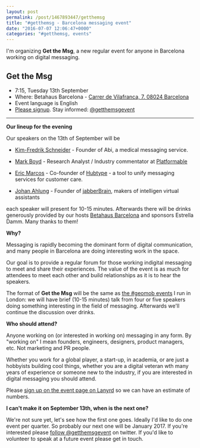 ```yaml
---
layout: post
permalink: /post/1467893447/getthemsg
title: "#getthemsg - Barcelona messaging event"
date: "2016-07-07 12:06:47+0000"
categories: "#getthemsg, events"
---
```


I'm organizing **Get the Msg**, a new regular event for anyone in Barcelona
working on digital messaging.

## Get the Msg ##
  * 7:15, Tuesday 13th September
  * Where: Betahaus Barcelona - [Carrer de Vilafranca, 7. 08024 Barcelona](http://www.betahaus.es/contact/)
  * Event language is English
  * [Please signup](http://lanyrd.com/2016/getthemsg/). Stay informed: [@getthemsgevent](https://twitter.com/getthemsgevent)

---

**Our lineup for the evening**

Our speakers on the 13th of September will be

  * [Kim-Fredrik Schneider](http://hubtype.com) - Founder of Abi, a medical messaging service.  

  * [Mark Boyd](https://twitter.com/mgboydcom) - Research Analyst / Industry commentator at [Platformable](http://mgboyd.com)

  * [Eric Marcos](https://twitter.com/ericmarcosp) - Co-founder of [Hubtype](http://hubtype.com) - a tool to unify messaging services for customer care. 

  * [Johan Ahlung](https://twitter.com/JohanAhlund) - Founder of
[jabberBrain](http://www.jabberbrain.com/), makers of intelligen virtual assistants


each speaker will present for 10-15 minutes. Afterwards there will be drinks
generously provided by our hosts [Betahaus Barcelona](http://www.betahaus.es/)
and sponsors Estrella Damm. Many thanks to them!

**Why?**

Messaging is rapidly becoming the dominant form of digital communication, and
many people in Barcelona are doing interesting work in the space. 

Our goal is to provide a regular forum for those working indigital messaging to
meet and share their experiences. The value of the event is as much for
attendees to meet each other and build relationships as it is to hear the
speakers.

The format of **Get the Msg** will be the same as [the #geomob events](http://geomobldn.org) I run in London: we will have
brief (10-15 minutes) talk from four or five speakers doing something
interesting in the field of messaging. Afterwards we'll continue the
discussion over drinks. 

**Who should attend?**

Anyone working on (or interested in working on) messaging in any form. By
"working on" I mean founders, engineers, designers, product managers, etc. Not
marketing and PR people.

Whether you work for a global player, a start-up, in academia, or are just
a hobbyists building cool things, whether you are a digital veteran wth many
years of experience or someone new to the industry, if you are interested in
digital messaging you should attend.

Please [sign up on the event page on Lanyrd](http://lanyrd.com/2016/getthemsg/)
so we can have an estimate of numbers.

**I can't make it on September 13th, when is the next one?**

We're not sure yet, let's see how the first one goes. Ideally I'd like to do
one event per quarter. So probably our next one will be January 2017.
If you're interested please [follow @getthemsgevent](https://twitter.com/getthemsgevent) on twitter. If you'd like to volunteer to speak at a future event
please get in touch.








